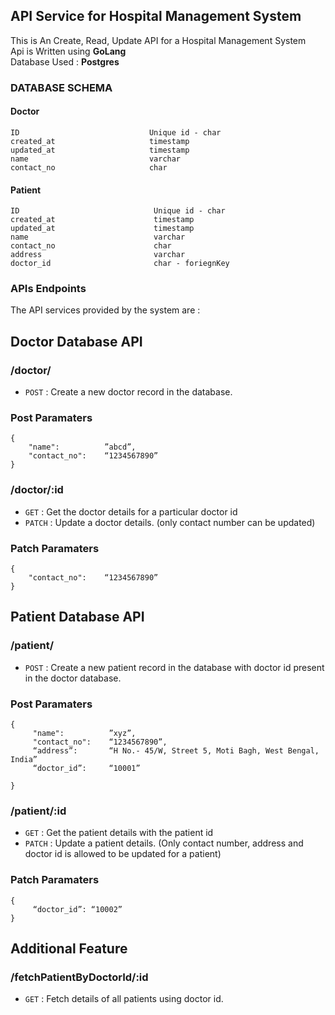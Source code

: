 ## API Service for Hospital Management System
This is An Create, Read, Update API for a Hospital Management System <br />
Api is Written using **GoLang** <br />
Database Used : **Postgres** <br />

### DATABASE SCHEMA

#### Doctor
```
ID                             Unique id - char
created_at                     timestamp
updated_at                     timestamp
name                           varchar
contact_no                     char
```
#### Patient
```
ID                              Unique id - char
created_at                      timestamp
updated_at                      timestamp
name                            varchar
contact_no                      char
address                         varchar
doctor_id                       char - foriegnKey
```

### APIs Endpoints

The API services provided by the system are :
## Doctor Database API
### /doctor/

* `POST` : Create a new doctor record in the database.

### Post Paramaters
```
{
    "name":          ”abcd”,
    "contact_no":    “1234567890”
}
```

### /doctor/:id
* `GET` : Get the doctor details for a particular doctor id
* `PATCH` : Update a doctor details. (only contact number can be updated)
### Patch Paramaters
```
{
    "contact_no":    “1234567890”
}
```
## Patient Database API
### /patient/

* `POST` : Create a new patient record in the database with doctor id present in the doctor database.

### Post Paramaters
```
{
     "name":          ”xyz”,
     "contact_no":    “1234567890”,
     “address”:       “H No.- 45/W, Street 5, Moti Bagh, West Bengal, India”
     “doctor_id”:     “10001”

}
```

### /patient/:id
* `GET` : Get the patient details with the patient id
* `PATCH` : Update a patient details. (Only contact number, address and doctor id is allowed to be updated for a patient)
### Patch Paramaters
```
{
     “doctor_id”: “10002”
}
```

## Additional Feature
### /fetchPatientByDoctorId/:id

* `GET` : Fetch details of all patients using doctor id.

